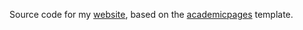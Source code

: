 Source code for my [website](https://oliverphilcox.github.io), based on the [academicpages](https://github.com/academicpages) template.
